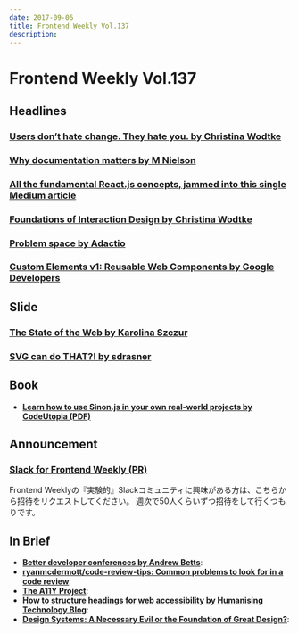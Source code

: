 ```yaml
---
date: 2017-09-06
title: Frontend Weekly Vol.137
description: 
---
```


# Frontend Weekly Vol.137

## Headlines

### [Users don’t hate change. They hate you. by Christina Wodtke](https://medium.com/@cwodtke/users-dont-hate-change-they-hate-you-461772fbcac7)



### [Why documentation matters by M Nielson](https://medium.com/@oswebguy/why-documentation-matters-7152d46448e1)




### [All the fundamental React.js concepts, jammed into this single Medium article](https://medium.freecodecamp.org/all-the-fundamental-react-js-concepts-jammed-into-this-single-medium-article-c83f9b53eac2)




### [Foundations of Interaction Design by Christina Wodtke](https://medium.com/@cwodtke/foundations-of-interaction-design-2cd31c2c4d8e)



### [Problem space by Adactio](https://adactio.com/journal/12759)



### [Custom Elements v1: Reusable Web Components by Google Developers](https://developers.google.com/web/fundamentals/architecture/building-components/customelements)



## Slide

### [The State of the Web by Karolina Szczur](https://speakerdeck.com/fox/the-state-of-the-web)

### [SVG can do THAT?! by sdrasner](http://slides.com/sdrasner/svg-can-do-that#/)

## Book

- [**Learn how to use Sinon.js in your own real-world projects by CodeUtopia (PDF)**](https://codeutopia.net/go/sinon-pdf-download-page/)

## Announcement

### [Slack for Frontend Weekly (PR)](https://studiomohawk.typeform.com/to/Kj8Gaj)

Frontend Weeklyの『実験的』Slackコミュニティに興味がある方は、こちらから招待をリクエストしてください。 週次で50人くらいずつ招待をして行くつもりです。

## In Brief

- [**Better developer conferences by Andrew Betts**](https://trib.tv/2017/08/16/better-developer-conferences/): 
- [**ryanmcdermott/code-review-tips: Common problems to look for in a code review**](https://github.com/ryanmcdermott/code-review-tips): 
- [**The A11Y Project**](http://a11yproject.com/): 
- [**How to structure headings for web accessibility by Humanising Technology Blog**](https://www.nomensa.com/blog/2017/how-structure-headings-web-accessibility): 
- [**Design Systems: A Necessary Evil or the Foundation of Great Design?**](https://medium.com/very-thoughtful/design-systems-a-necessary-evil-or-the-foundation-of-great-design-4b38db222f67): 